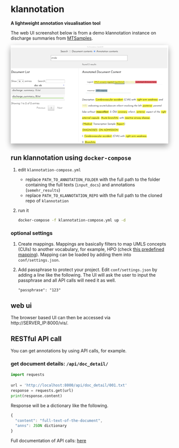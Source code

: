 # klannotation

**A lightweight annotation visualisation tool**

The web UI screenshot below is from a demo klannotation instance on discharge summaries from [MTSamples](https://www.mtsamples.com/).

<img src="https://raw.githubusercontent.com/Honghan/klannotation/master/klannotation-screenshot.png" style="width: 800px;box-shadow: 0 10px 16px 0 rgba(0,0,0,0.2),0 6px 20px 0 rgba(0,0,0,0.19) !important;"/>

## run klannotation using `docker-compose`
1. edit `klannotation-compose.yml`
   - replace `PATH_TO_ANNOTATION_FOLDER` with the full path to the folder containing the full texts (`input_docs`) and annotations (`semehr_results`)
   - replace `PATH_TO_KLANNOTATION_REPO` with the full path to the cloned repo of `klannotation`

2. run it
    ```bash
    docker-compose -f klannotation-compose.yml up -d
    ```
### optional settings
1. Create mappings. Mappings are basically filters to map UMLS concepts (CUIs) to another vocabulary, for example, HPO (check [this predefined mapping](https://github.com/Honghan/klannotation/blob/master/mappings/hpo-umls-mapping.json)). Mapping can be loaded by adding them into `conf/settings.json`.
   
2. Add passphrase to protect your project. Edit `conf/settings.json` by adding a line like the following. The UI will ask the user to input the passphrase and all API calls will need it as well.
   ```
   "passphrase": "123"
   ```
   
## web ui
The browser based UI can then be accessed via http://SERVER_IP:8000/vis/. 

## RESTful API call
You can get annotations by using API calls, for example.
### get document details: `/api/doc_detail/`
```python
import requests

url = 'http://localhost:8000/api/doc_detail/001.txt'
response = requests.get(url)
print(response.content)
```
Response will be a dictionary like the following.
```javascript
{
  "content": "full-text-of-the-document",
  "anns": JSON dictionary
}
```
Full documentation of API calls: [here](https://github.com/Honghan/klannotation/wiki/API-Usage)

